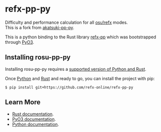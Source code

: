 # refx-pp-py

Difficulty and performance calculation for all [osu!refx](https://refx.online/) modes. <br>
This is a fork from [akatsuki-pp-py](https://github.com/osuAkatsuki/akatsuki-pp-py).

This is a python binding to the Rust library [refx-pp](https://github.com/refx-online/refx-pp-rs) which was bootstrapped through [PyO3](https://github.com/PyO3/PyO3).


## Installing rosu-pp-py

Installing rosu-pp-py requires a [supported version of Python and Rust](https://github.com/PyO3/PyO3#usage).

Once [Python](https://www.python.org/downloads/) and [Rust](https://www.rust-lang.org/learn/get-started) and ready to go, you can install the project with pip:

```
$ pip install git+https://github.com/refx-online/refx-pp-py
```

## Learn More
- [Rust documentation](https://www.rust-lang.org).
- [PyO3 documentation](https://pyo3.rs/).
- [Python documentation](https://docs.python.org/3/).
